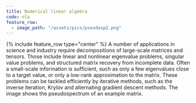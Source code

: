 ```yaml
---
title: Numerical linear algebra
code: nla
feature_row:
  - image_path: "/assets/pics/pseudosp2.png"  
---
```

{% include feature_row type="center"  %}
A number of applications in science and industry require decompositions of large-scale matrices and tensors. Those include linear and nonlinear eigenvalue problems, singular value problems, and structured matrix recovery from incomplete data. Often a small-scale information is sufficient, such as only a few eigenvalues close to a target value, or only a low-rank approximation to the matrix. These problems can be tackled efficiently by iterative methods, such as the inverse iteration, Krylov and alternating gradient descent methods. The image shows the pseudospectrum of an example matrix.